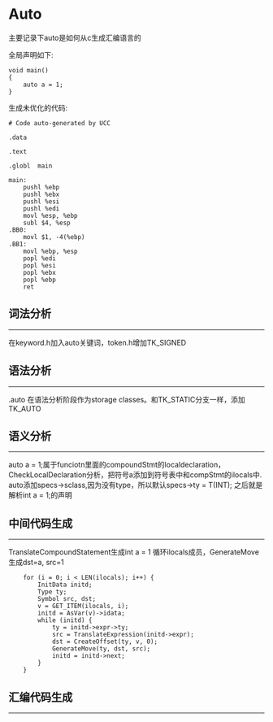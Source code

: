 # Auto
主要记录下auto是如何从c生成汇编语言的

全局声明如下:

```
void main()
{
    auto a = 1;
}
```
生成未优化的代码:
```
# Code auto-generated by UCC

.data

.text

.globl	main

main:
	pushl %ebp
	pushl %ebx
	pushl %esi
	pushl %edi
	movl %esp, %ebp
	subl $4, %esp
.BB0:
	movl $1, -4(%ebp)
.BB1:
	movl %ebp, %esp
	popl %edi
	popl %esi
	popl %ebx
	popl %ebp
	ret

```
## 词法分析
---
在keyword.h加入auto关键词，token.h增加TK_SIGNED

## 语法分析
---

.auto 在语法分析阶段作为storage classes。和TK_STATIC分支一样，添加TK_AUTO

## 语义分析
---
auto a = 1;属于funciotn里面的compoundStmt的localdeclaration，CheckLocalDeclaration分析，把符号a添加到符号表中和compStmt的ilocals中.
auto添加specs->sclass,因为没有type，所以默认specs->ty = T(INT);
之后就是解析int a = 1;的声明

## 中间代码生成
---
TranslateCompoundStatement生成int a = 1
循环ilocals成员，GenerateMove生成dst=a, src=1
```
	for (i = 0; i < LEN(ilocals); i++) {
		InitData initd;
		Type ty;
		Symbol src, dst;
		v = GET_ITEM(ilocals, i);
		initd = AsVar(v)->idata;
		while (initd) {
			ty = initd->expr->ty;
			src = TranslateExpression(initd->expr);
			dst = CreateOffset(ty, v, 0);
			GenerateMove(ty, dst, src);
			initd = initd->next;
		}
	}
```
## 汇编代码生成
---
